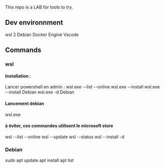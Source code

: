 This repo is a LAB for tools to try.

## Dev environnment

wsl 2 Debian
Docker Engine
Vscode

## Commands

### wsl

#### Installation : 
Lancer powershell en admin : 
wsl.exe --list --online
wsl.exe --install <Distro>
wsl.exe --install Debian
wsl.exe -d Debian

#### Lancement debian
wsl.exe

#### à éviter, ces commandes utilisent le microsoft store
wsl --list --online
wsl --update
wsl --status
wsl --install -d <Distribution Name>

### Debian 
sudo
apt update
apt install 
apt list



   
